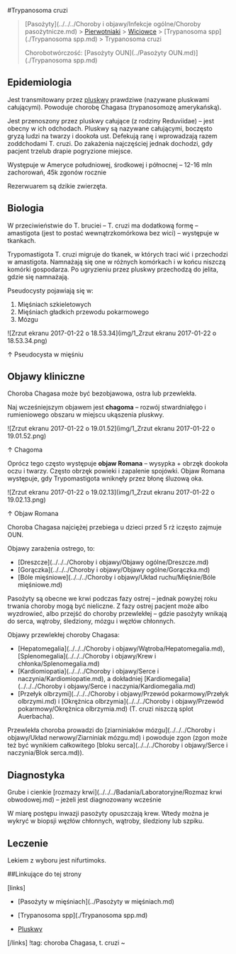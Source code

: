 #Trypanosoma cruzi

> [Pasożyty](../../../Choroby i objawy/Infekcje ogólne/Choroby pasożytnicze.md) > [Pierwotniaki](./Pierwotniaki.md) > [Wiciowce](./Wiciowce.md) > [Trypanosoma spp](./Trypanosoma spp.md) > Trypanosoma cruzi
>
> Chorobotwórczość: [Pasożyty OUN](../Pasożyty OUN.md)](./Trypanosoma spp.md)



## Epidemiologia

Jest transmitowany przez [pluskwy](../../Stawonogi/Pluskwy.md) prawdziwe (nazywane pluskwami całującymi). Powoduje chorobę Chagasa (trypanosomozę amerykańską).

Jest przenoszony przez pluskwy całujące (z rodziny Reduviidae) – jest obecny w ich odchodach. Pluskwy są nazywane całującymi, boczęsto gryzą ludzi na twarzy i dookoła ust. Defekują ranę i wprowadzają razem zoddchodami T. cruzi. Do zakażenia najczęściej jednak dochodzi, gdy pacjent trzelub drapie pogryzione miejsce.

Występuje w Ameryce południowej, środkowej i północnej – 12-16 mln zachorowań, 45k zgonów rocznie

Rezerwuarem są dzikie zwierzęta.



## Biologia

W przeciwieństwie do T. bruciei – T. cruzi ma dodatkową formę – amastigota (jest to postać wewnątrzkomórkowa bez wici) – występuje w tkankach.

Trypomastigota T. cruzi migruje do tkanek, w których traci wić i przechodzi w amastigota. Namnażają się one w różnych komórkach i w końcu niszczą komórki gospodarza. Po ugryzieniu przez pluskwy przechodzą do jelita, gdzie się namnażają.

Pseudocysty pojawiają się w:

1. Mięśniach szkieletowych
2. Mięśniach gładkich przewodu pokarmowego
3. Mózgu

![Zrzut ekranu 2017-01-22 o 18.53.34](img/1_Zrzut ekranu 2017-01-22 o 18.53.34.png)

↑ Pseudocysta w mięśniu



## Objawy kliniczne

Choroba Chagasa może być bezobjawowa, ostra lub przewlekła.

Naj wcześniejszym objawem jest **chagoma** – rozwój stwardniałęgo i rumieniowego obszaru w miejscu ukąszenia pluskwy.

![Zrzut ekranu 2017-01-22 o 19.01.52](img/1_Zrzut ekranu 2017-01-22 o 19.01.52.png)

↑ Chagoma

Oprócz tego często występuje **objaw Romana** – wysypka + obrzęk dookoła oczu i twarzy. Często obrzęk powieki i zapalenie spojówki. Objaw Romana występuje, gdy Trypomastigota wniknęły przez błonę śluzową oka.

![Zrzut ekranu 2017-01-22 o 19.02.13](img/1_Zrzut ekranu 2017-01-22 o 19.02.13.png)

↑ Objaw Romana

Choroba Chagasa najciężej przebiega u dzieci przed 5 rż iczęsto zajmuje OUN.

Objawy zarażenia ostrego, to:

- [Dreszcze](../../../Choroby i objawy/Objawy ogólne/Dreszcze.md)
- [Gorączka](../../../Choroby i objawy/Objawy ogólne/Gorączka.md)
- [Bóle mięśniowe](../../../Choroby i objawy/Układ ruchu/Mięśnie/Bóle mięśniowe.md)

Pasożyty są obecne we krwi podczas fazy ostrej – jednak powyżej roku trwania choroby mogą być nieliczne. Z fazy ostrej pacjent może albo wyzdrowieć, albo przejść do choroby przewlekłej – gdzie pasożyty wnikają do serca, wątroby, śledziony, mózgu i węzłów chłonnych.

Objawy przewlekłej choroby Chagasa:

- [Hepatomegalia](../../../Choroby i objawy/Wątroba/Hepatomegalia.md), [Splenomegalia](../../../Choroby i objawy/Krew i chłonka/Splenomegalia.md)
- [Kardiomiopatia](../../../Choroby i objawy/Serce i naczynia/Kardiomiopatie.md), a dokładniej [Kardiomegalia](../../../Choroby i objawy/Serce i naczynia/Kardiomegalia.md)
- [Przełyk olbrzymi](../../../Choroby i objawy/Przewód pokarmowy/Przełyk olbrzymi.md) i [Okrężnica olbrzymia](../../../Choroby i objawy/Przewód pokarmowy/Okrężnica olbrzymia.md) (T. cruzi niszczą splot Auerbacha).

Przewlekła choroba prowadzi do [ziarniniaków mózgu](../../../Choroby i objawy/Układ nerwowy/Ziarniniak mózgu.md) i powoduje zgon (zgon może też być wynikiem całkowitego [bloku serca](../../../Choroby i objawy/Serce i naczynia/Blok serca.md)).



## Diagnostyka

Grube i cienkie [rozmazy krwi](../../../Badania/Laboratoryjne/Rozmaz krwi obwodowej.md) – jeżeli jest diagnozowany wcześnie

W miarę postępu inwazji pasożyty opuszczają krew. Wtedy można je wykryć w biopsji węzłów chłonnych, wątroby, śledziony lub szpiku.



## Leczenie

Lekiem z wyboru jest nifurtimoks.



##Linkujące do tej strony

[links]

- [Pasożyty w mięśniach](../Pasożyty w mięśniach.md)

- [Trypanosoma spp](./Trypanosoma spp.md)

- [Pluskwy](../../Stawonogi/Pluskwy.md)


[/links]
!tag: choroba Chagasa, t. cruzi
~

